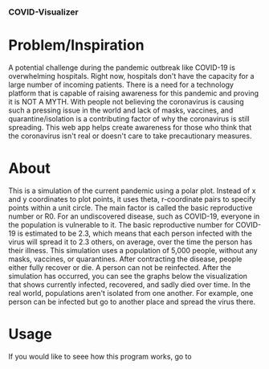 ### COVID-Visualizer

# Problem/Inspiration
A potential challenge during the pandemic outbreak like COVID-19 is overwhelming hospitals. Right now, hospitals don't have the capacity for a large number of incoming patients. There is a need for a technology platform that is capable of raising awareness for this pandemic and proving it is NOT A MYTH. With people not believing the coronavirus is causing such a pressing issue in the world and lack of masks, vaccines, and quarantine/isolation is a contributing factor of why the coronavirus is still spreading. This web app helps create awareness for those who think that the coronavirus isn't real or doesn't care to take precautionary measures.

# About
This is a simulation of the current pandemic using a polar plot. Instead of x and y coordinates to plot points, it uses theta, r-coordinate pairs to specify points within a unit circle. The main factor is called the basic reproductive number or R0. For an undiscovered disease, such as COVID-19, everyone in the population is vulnerable to it. The basic reproductive number for COVID-19 is estimated to be 2.3, which means that each person infected with the virus will spread it to 2.3 others, on average, over the time the person has their illness. This simulation uses a population of 5,000 people, without any masks, vaccines, or quarantines. After contracting the disease, people either fully recover or die. A person can not be reinfected. After the simulation has occurred, you can see the graphs below the visualization that shows currently infected, recovered, and sadly died over time. In the real world, populations aren't isolated from one another. For example, one person can be infected but go to another place and spread the virus there.

# Usage
If you would like to seee how this program works, go to 
